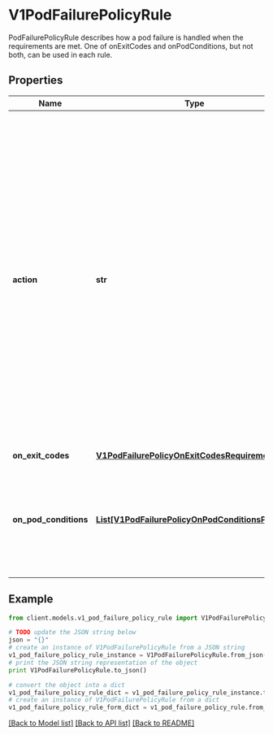 # V1PodFailurePolicyRule

PodFailurePolicyRule describes how a pod failure is handled when the requirements are met. One of onExitCodes and onPodConditions, but not both, can be used in each rule.

## Properties
Name | Type | Description | Notes
------------ | ------------- | ------------- | -------------
**action** | **str** | Specifies the action taken on a pod failure when the requirements are satisfied. Possible values are:  - FailJob: indicates that the pod&#39;s job is marked as Failed and all   running pods are terminated. - FailIndex: indicates that the pod&#39;s index is marked as Failed and will   not be restarted.   This value is beta-level. It can be used when the   &#x60;JobBackoffLimitPerIndex&#x60; feature gate is enabled (enabled by default). - Ignore: indicates that the counter towards the .backoffLimit is not   incremented and a replacement pod is created. - Count: indicates that the pod is handled in the default way - the   counter towards the .backoffLimit is incremented. Additional values are considered to be added in the future. Clients should react to an unknown action by skipping the rule. | 
**on_exit_codes** | [**V1PodFailurePolicyOnExitCodesRequirement**](V1PodFailurePolicyOnExitCodesRequirement.md) |  | [optional] 
**on_pod_conditions** | [**List[V1PodFailurePolicyOnPodConditionsPattern]**](V1PodFailurePolicyOnPodConditionsPattern.md) | Represents the requirement on the pod conditions. The requirement is represented as a list of pod condition patterns. The requirement is satisfied if at least one pattern matches an actual pod condition. At most 20 elements are allowed. | [optional] 

## Example

```python
from client.models.v1_pod_failure_policy_rule import V1PodFailurePolicyRule

# TODO update the JSON string below
json = "{}"
# create an instance of V1PodFailurePolicyRule from a JSON string
v1_pod_failure_policy_rule_instance = V1PodFailurePolicyRule.from_json(json)
# print the JSON string representation of the object
print V1PodFailurePolicyRule.to_json()

# convert the object into a dict
v1_pod_failure_policy_rule_dict = v1_pod_failure_policy_rule_instance.to_dict()
# create an instance of V1PodFailurePolicyRule from a dict
v1_pod_failure_policy_rule_form_dict = v1_pod_failure_policy_rule.from_dict(v1_pod_failure_policy_rule_dict)
```
[[Back to Model list]](../README.md#documentation-for-models) [[Back to API list]](../README.md#documentation-for-api-endpoints) [[Back to README]](../README.md)



